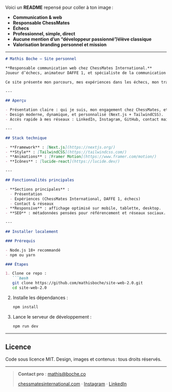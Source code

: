 Voici un **README** repensé pour coller à ton image :

* **Communication & web**
* **Responsable ChessMates**
* **Échecs**
* **Professionnel, simple, direct**
* **Aucune mention d’un “développeur passionné”/élève classique**
* **Valorisation branding personnel et mission**

---

````markdown
# Mathis Boche — Site personnel

**Responsable communication web chez ChessMates International.**  
Joueur d’échecs, animateur DAFFE 1, et spécialiste de la communication digitale.

Ce site présente mon parcours, mes expériences dans les échecs, mon travail chez ChessMates International et mes liens professionnels.

---

## Aperçu

- Présentation claire : qui je suis, mon engagement chez ChessMates, et mes activités dans le monde des échecs.
- Design moderne, dynamique, et personnalisé (Next.js + TailwindCSS).
- Accès rapide à mes réseaux : LinkedIn, Instagram, GitHub, contact mail avec objet prérempli.

---

## Stack technique

- **Framework** : [Next.js](https://nextjs.org/)
- **Style** : [TailwindCSS](https://tailwindcss.com/)
- **Animations** : [Framer Motion](https://www.framer.com/motion/)
- **Icônes** : [lucide-react](https://lucide.dev/)

---

## Fonctionnalités principales

- **Sections principales** : 
  - Présentation
  - Expériences (ChessMates International, DAFFE 1, échecs)
  - Contact & réseaux
- **Responsive** : affichage optimisé sur mobile, tablette, desktop.
- **SEO** : métadonnées pensées pour référencement et réseaux sociaux.

---

## Installer localement

### Prérequis

- Node.js 18+ recommandé
- npm ou yarn

### Étapes

1. Clone ce repo :
   ```bash
   git clone https://github.com/mathisboche/site-web-2.0.git
   cd site-web-2.0
````

2. Installe les dépendances :

   ```bash
   npm install
   ```
3. Lance le serveur de développement :

   ```bash
   npm run dev
   ```

---

## Licence

Code sous licence MIT.
Design, images et contenus : tous droits réservés.

---

> **Contact pro** : [mathis@boche.co](mailto:mathis@boche.co?subject=Contact%20via%20le%20site%20web)
>
> [chessmatesinternational.com](https://chessmatesinternational.com) · [Instagram](https://instagram.com/mathisboche) · [LinkedIn](https://linkedin.com/in/mathisboche)

```
